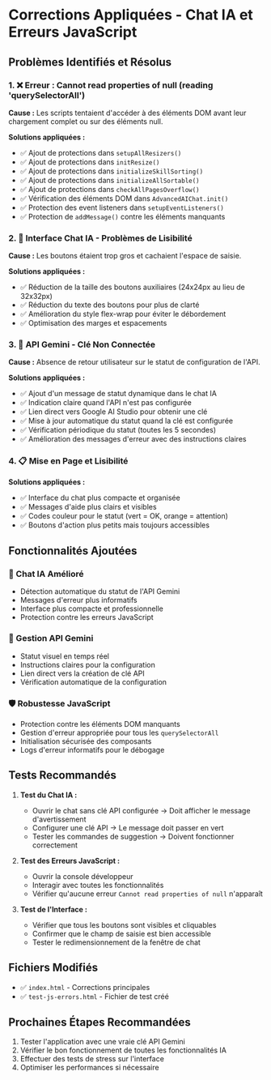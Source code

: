 # Corrections Appliquées - Chat IA et Erreurs JavaScript

## Problèmes Identifiés et Résolus

### 1. ❌ Erreur : Cannot read properties of null (reading 'querySelectorAll')

**Cause :** Les scripts tentaient d'accéder à des éléments DOM avant leur chargement complet ou sur des éléments null.

**Solutions appliquées :**
- ✅ Ajout de protections dans `setupAllResizers()`
- ✅ Ajout de protections dans `initResize()`
- ✅ Ajout de protections dans `initializeSkillSorting()`
- ✅ Ajout de protections dans `initializeAllSortable()`
- ✅ Ajout de protections dans `checkAllPagesOverflow()`
- ✅ Vérification des éléments DOM dans `AdvancedAIChat.init()`
- ✅ Protection des event listeners dans `setupEventListeners()`
- ✅ Protection de `addMessage()` contre les éléments manquants

### 2. 🔧 Interface Chat IA - Problèmes de Lisibilité

**Cause :** Les boutons étaient trop gros et cachaient l'espace de saisie.

**Solutions appliquées :**
- ✅ Réduction de la taille des boutons auxiliaires (24x24px au lieu de 32x32px)
- ✅ Réduction du texte des boutons pour plus de clarté
- ✅ Amélioration du style flex-wrap pour éviter le débordement
- ✅ Optimisation des marges et espacements

### 3. 🔑 API Gemini - Clé Non Connectée

**Cause :** Absence de retour utilisateur sur le statut de configuration de l'API.

**Solutions appliquées :**
- ✅ Ajout d'un message de statut dynamique dans le chat IA
- ✅ Indication claire quand l'API n'est pas configurée
- ✅ Lien direct vers Google AI Studio pour obtenir une clé
- ✅ Mise à jour automatique du statut quand la clé est configurée
- ✅ Vérification périodique du statut (toutes les 5 secondes)
- ✅ Amélioration des messages d'erreur avec des instructions claires

### 4. 📋 Mise en Page et Lisibilité

**Solutions appliquées :**
- ✅ Interface du chat plus compacte et organisée
- ✅ Messages d'aide plus clairs et visibles
- ✅ Codes couleur pour le statut (vert = OK, orange = attention)
- ✅ Boutons d'action plus petits mais toujours accessibles

## Fonctionnalités Ajoutées

### 🤖 Chat IA Amélioré
- Détection automatique du statut de l'API Gemini
- Messages d'erreur plus informatifs
- Interface plus compacte et professionnelle
- Protection contre les erreurs JavaScript

### 🔐 Gestion API Gemini
- Statut visuel en temps réel
- Instructions claires pour la configuration
- Lien direct vers la création de clé API
- Vérification automatique de la configuration

### 🛡️ Robustesse JavaScript
- Protection contre les éléments DOM manquants
- Gestion d'erreur appropriée pour tous les `querySelectorAll`
- Initialisation sécurisée des composants
- Logs d'erreur informatifs pour le débogage

## Tests Recommandés

1. **Test du Chat IA :**
   - Ouvrir le chat sans clé API configurée → Doit afficher le message d'avertissement
   - Configurer une clé API → Le message doit passer en vert
   - Tester les commandes de suggestion → Doivent fonctionner correctement

2. **Test des Erreurs JavaScript :**
   - Ouvrir la console développeur
   - Interagir avec toutes les fonctionnalités
   - Vérifier qu'aucune erreur `Cannot read properties of null` n'apparaît

3. **Test de l'Interface :**
   - Vérifier que tous les boutons sont visibles et cliquables
   - Confirmer que le champ de saisie est bien accessible
   - Tester le redimensionnement de la fenêtre de chat

## Fichiers Modifiés

- ✅ `index.html` - Corrections principales
- ✅ `test-js-errors.html` - Fichier de test créé

## Prochaines Étapes Recommandées

1. Tester l'application avec une vraie clé API Gemini
2. Vérifier le bon fonctionnement de toutes les fonctionnalités IA
3. Effectuer des tests de stress sur l'interface
4. Optimiser les performances si nécessaire
